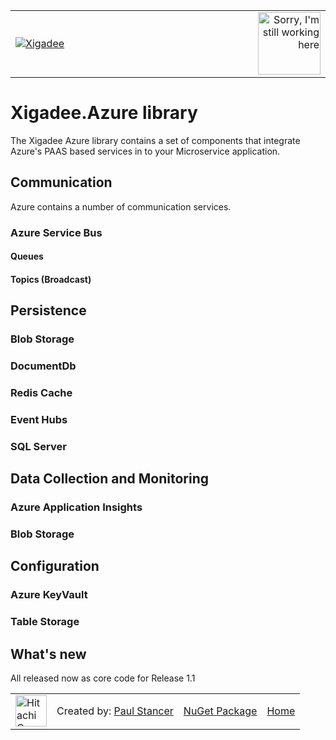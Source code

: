 ﻿<table>
<tr>
<td width="80%"><a href="../../../README.md"><img src="../../../docs/X2a.png" alt="Xigadee"></a></td>
<td width = "*" align="right"><img src="../../../docs/smallWIP.jpg" alt="Sorry, I'm still working here" height="100"></td>
</tr>
</table>

# Xigadee.Azure library

The Xigadee Azure library contains a set of components that integrate Azure's PAAS based services in to your Microservice application.

## Communication

Azure contains a number of communication services.

### Azure Service Bus

#### Queues

#### Topics (Broadcast)

## Persistence

### Blob Storage

### DocumentDb

### Redis Cache

### Event Hubs

### SQL Server

## Data Collection and Monitoring

### Azure Application Insights

### Blob Storage

## Configuration

### Azure KeyVault

### Table Storage


## What's new

All released now as core code for Release 1.1

<table><tr> 
<td><a href="http://www.hitachiconsulting.com"><img src="../../../docs/hitachi.png" alt="Hitachi Consulting" height="50"/></a></td> 
  <td>Created by: <a href="http://github.com/paulstancer">Paul Stancer</a></td>
  <td><a href="https://www.nuget.org/packages/Xigadee.Azure">NuGet Package</a></td>
  <td><a href="../../../README.md">Home</a></td>
</tr></table>